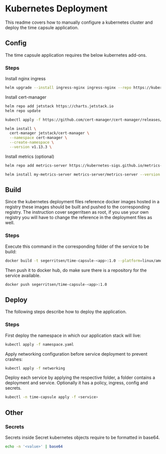 # Kubernetes Deployment

This readme covers how to manually configure a kubernetes cluster and deploy the time capsule application.

## Config

The time capsule application requires the below kubernetes add-ons.

### Steps

Install nginx ingress

```sh
helm upgrade --install ingress-nginx ingress-nginx --repo https://kubernetes.github.io/ingress-nginx --namespace ingress-nginx --create-namespace
```

Install cert-manager

```sh
helm repo add jetstack https://charts.jetstack.io
helm repo update

kubectl apply -f https://github.com/cert-manager/cert-manager/releases/download/v1.13.3/cert-manager.crds.yaml

helm install \
  cert-manager jetstack/cert-manager \
  --namespace cert-manager \
  --create-namespace \
  --version v1.13.3 \
```

Install metrics (optional)

```sh
helm repo add metrics-server https://kubernetes-sigs.github.io/metrics-server/

helm install my-metrics-server metrics-server/metrics-server --version 3.11.0
```

## Build

Since the kubernetes deployment files reference docker images hosted in a registry these images should be built and pushed to the corresponding registry. The instruction cover segerritsen as root, if you use your own registry you will have to change the reference in the deployment files as well.

### Steps

Execute this command in the corresponding folder of the service to be build:

```sh
docker build -t segerritsen/time-capsule-<app>:1.0 --platform=linux/amd64 .
```

Then push it to docker hub, do make sure there is a repository for the service available.

```sh
docker push segerritsen/time-capsule-<app>:1.0
```

## Deploy

The following steps describe how to deploy the application.

### Steps

First deploy the namespace in which our application stack will live:

```sh
kubectl apply -f namespace.yaml
```

Apply networking configuration before service deployment to prevent crashes:

```sh
kubectl apply -f networking
```

Deploy each service by applying the respective folder, a folder contains a deployment and service. Optionally it has a policy, ingress, config and secrets.

```sh
kubectl -n time-capsule apply -f <service>
```

## Other

### Secrets

Secrets inside Secret kubernetes objects require to be formatted in base64.

```sh
echo -n '<value>' | base64
```

